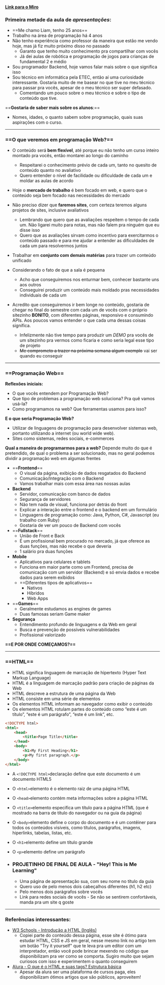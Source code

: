 
#### [Link para o Miro](https://miro.com/app/board/uXjVMYb0Yeo=/?share_link_id=719457480378)
### **Primeira metade da aula de *apresentações*:**

- ==Me chamo Liam, tenho 25 anos==
- Trabalho na área de programação há 4 anos
- Não tenho experiência como professor da maneira que estão me vendo hoje, mas já fiz muito próximo disso no passado
	- Garanto que tenho muito conhecimento pra compartilhar com vocês
	- Já dei aulas de robótica e programação de jogos para crianças de fundamental 2 e médio
- Sou programador Backend, hoje vamos falar mais sobre o que significa isso
- Sou técnico em informática pela ETEC, então aí uma curiosidade interessante. Gostaria muito de me basear no que tive no meu técnico para passar pra vocês, apesar de o meu técnico ser super defasado.
	- Comentando um pouco sobre o meu técnico e sobre o tipo de conteúdo que tive.

==**Gostaria de saber mais sobre os alunos**:==
- Nomes, idades, o quanto sabem sobre programação, quais suas aspirações com o curso.

---
### ==O que veremos em programação Web?==

- O conteúdo será **bem flexível**, até porque eu não tenho um curso inteiro montado pra vocês, então montarei ao longo do caminho
	- Respeitarei o conhecimento prévio de cada um, tanto no quesito de conteúdo quanto no avaliativo
	- Quero entender o nível de facilidade ou dificuldade de cada um e moldar as aulas de acordo

- Hoje o **mercado de trabalho** é bem focado em web, e quero que o conteúdo seja bem focado nas necessidades do mercado

- Não preciso dizer que **faremos sites**, com certeza teremos alguns projetos de sites, inclusive avaliativos
	- Lembrando que quero que as avaliações respeitem o tempo de cada um. Não ligarei muito para notas, mas não falem pra ninguém que eu disse isso
	- Quero que as avaliações sirvam como incentivo para exercitarmos o conteúdo passado e para me ajudar a entender as dificuldades de cada um para resolvermos juntos

- Trabalhar em **conjunto com demais matérias** para trazer um conteúdo unificado

- Considerando o fato de que a sala é pequena
	- Acho que conseguiremos nos enturmar bem, conhecer bastante uns aos outros
	- Conseguirei produzir um conteúdo mais moldado pras necessidades individuais de cada um

- Acredito que conseguiremos ir bem longe no conteúdo, gostaria de chegar no final do semestre com cada um de vocês com o próprio sitezinho **BONITO**, com diferentes páginas, responsivo e consumindo APIs. Aos poucos vamos entender o que cada uma dessas coisas significa.
	- Infelizmente não tive tempo para produzir um *DEMO* pra vocês de um sitezinho pra vermos como ficaria e como seria legal esse tipo de projeto
	- ~~Me comprometo a trazer na próxima semana algum exemplo~~ vai ser quando eu conseguir


---

### ==Programação Web==

**Reflexões iniciais:**
- O que vocês entendem por Programação Web?
- Que tipo de problemas a programação web soluciona? Pra quê vamos usá-la?
- Como programamos na web? Que ferramentas usamos para isso?

**E o que seria Programação Web?**
- Utilizar de linguagens de programação para desenvolver sistemas web, portanto utilizando a internet (ou world wide web).
- Sites como sistemas, redes sociais, e-commerces

**Qual a maneira de programarmos para a web?**
Depende muito do que é pretendido, de qual o problema a ser solucionado, mas no geral podemos dividir a programação web em algumas frentes
- ==**Frontend**==
	- O visual da página, exibição de dados resgatados do Backend
	- Comunicação/Integração com o Backend
	- Vamos trabalhar mais com essa área nas nossas aulas
- **Backend**
	- Servidor, comunicação com banco de dados
	- Segurança de servidores
	- Não tem nada de visual, funciona por detrás do front
	- Explicar a interação entre o frontend e o backend em um formulário 
	- Linguagens de programação como: Java, Python, C#, Javascript (eu trabalho com Ruby)
	- Gostaria de ver um pouco de Backend com vocês 
- ==**Fullstack**==
	- União de Front e Back
	- É um profissional bem procurado no mercado, já que oferece as duas funções, mas não recebe o que deveria
	- 1 salário pra duas funções
- **Mobile**
	- Aplicativos para celulares e tablets
	- Funciona em maior parte como um Frontend, precisa de comunicação com um servidor (Backend) e só envia dados e recebe dados para serem exibidos
	- ==Diferentes tipos de aplicativos==
		- Nativos
		- Híbridos
		- Web Apps
- ==**Games**==
	- Geralmente estudamos as engines de games
	- Duas famosas seriam Game maker
- **Segurança**
	- Entendimento profundo de linguagens e da Web em geral
	- Busca e prevenção de possíveis vulnerabilidades
	- Profissional valorizado

**==E POR ONDE COMEÇAMOS?==**

---

### ==HTML==
-  HTML significa linguagem de marcação de hipertexto (Hyper Text Markup Language)
- HTML é a linguagem de marcação padrão para criação de páginas da Web
- HTML descreve a estrutura de uma página da Web
- HTML consiste em uma série de elementos
- Os elementos HTML informam ao navegador como exibir o conteúdo
- Os elementos HTML rotulam partes do conteúdo como “este é um título”, “este é um parágrafo”, “este é um link”, etc.


```html
<!DOCTYPE html>  
<html>  
	<head>  
		<title>Page Title</title>  
	</head>  
	<body>  
		<h1>My First Heading</h1>  
		<p>My first paragraph.</p>  
	</body>
</html>
```

- A `<!DOCTYPE html>`declaração define que este documento é um documento HTML5
- O `<html>`elemento é o elemento raiz de uma página HTML
- O `<head>`elemento contém meta informações sobre a página HTML
- O `<title>`elemento especifica um título para a página HTML (que é mostrado na barra de título do navegador ou na guia da página)
- O `<body>`elemento define o corpo do documento e é um contêiner para todos os conteúdos visíveis, como títulos, parágrafos, imagens, hiperlinks, tabelas, listas, etc.
- O `<h1>`elemento define um título grande
- O `<p>`elemento define um parágrafo


- ### **PROJETINHO DE FINAL DE AULA** - "Hey! This is Me Learning"
	- Uma página de apresentação sua, com seu nome no título da guia
	- Quero uso de pelo menos dois cabeçalhos diferentes (h1, h2 etc)
	- Pelo menos dois parágrafos sobre vocês
	- Link para redes sociais de vocês - Se não se sentirem confortáveis, manda pra um site q goste

---

### Referências interessantes:
- [W3 Schools - Introdução a HTML (Inglês)](https://www.w3schools.com/html/html_intro.asp)
	- Copiei parte do conteúdo dessa página, esse site é ótimo para estudar HTML, CSS e JS em geral, nesse mesmo link no artigo tem um botão "Try it yourself" que te leva pra um editor com um interpretador, então você pode brincar mexendo no código que disponibilizam pra ver como se comporta. Sugiro muito que sejam curiosos com isso e experimentem o quanto conseguirem
- [Alura - O que é o HTML e suas tags? Estrutura básica](https://www.alura.com.br/artigos/o-que-e-html-suas-tags-parte-1-estrutura-basica)
	- Apesar da alura ser uma plataforma de cursos paga, eles disponibilizam ótimos artigos que são públicos, aproveitem!